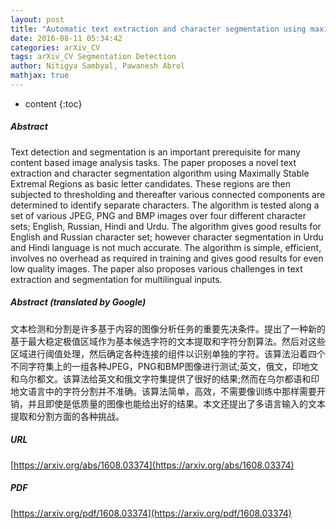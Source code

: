```yaml
---
layout: post
title: "Automatic text extraction and character segmentation using maximally stable extremal regions"
date: 2016-08-11 05:34:42
categories: arXiv_CV
tags: arXiv_CV Segmentation Detection
author: Nitigya Sambyal, Pawanesh Abrol
mathjax: true
---
```


* content
{:toc}

##### Abstract
Text detection and segmentation is an important prerequisite for many content based image analysis tasks. The paper proposes a novel text extraction and character segmentation algorithm using Maximally Stable Extremal Regions as basic letter candidates. These regions are then subjected to thresholding and thereafter various connected components are determined to identify separate characters. The algorithm is tested along a set of various JPEG, PNG and BMP images over four different character sets; English, Russian, Hindi and Urdu. The algorithm gives good results for English and Russian character set; however character segmentation in Urdu and Hindi language is not much accurate. The algorithm is simple, efficient, involves no overhead as required in training and gives good results for even low quality images. The paper also proposes various challenges in text extraction and segmentation for multilingual inputs.

##### Abstract (translated by Google)
文本检测和分割是许多基于内容的图像分析任务的重要先决条件。提出了一种新的基于最大稳定极值区域作为基本候选字符的文本提取和字符分割算法。然后对这些区域进行阈值处理，然后确定各种连接的组件以识别单独的字符。该算法沿着四个不同字符集上的一组各种JPEG，PNG和BMP图像进行测试;英文，俄文，印地文和乌尔都文。该算法给英文和俄文字符集提供了很好的结果;然而在乌尔都语和印地文语言中的字符分割并不准确。该算法简单，高效，不需要像训练中那样需要开销，并且即使是低质量的图像也能给出好的结果。本文还提出了多语言输入的文本提取和分割方面的各种挑战。

##### URL
[https://arxiv.org/abs/1608.03374](https://arxiv.org/abs/1608.03374)

##### PDF
[https://arxiv.org/pdf/1608.03374](https://arxiv.org/pdf/1608.03374)

